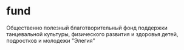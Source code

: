 # fund
Общественно полезный благотворительный фонд поддержки танцевальной культуры, физического развития и здоровья детей, подростков и молодежи "Элегия"
